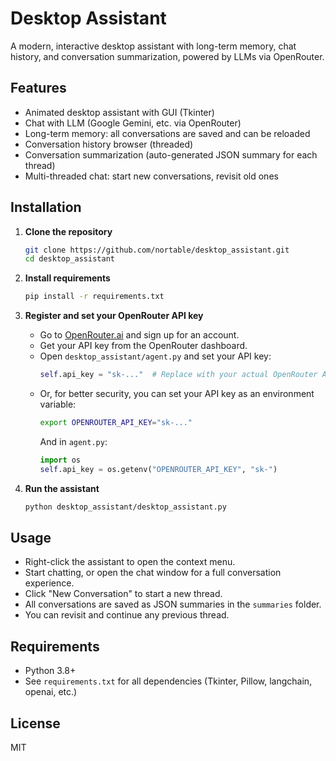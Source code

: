 # Desktop Assistant

A modern, interactive desktop assistant with long-term memory, chat history, and conversation summarization, powered by LLMs via OpenRouter.

## Features
- Animated desktop assistant with GUI (Tkinter)
- Chat with LLM (Google Gemini, etc. via OpenRouter)
- Long-term memory: all conversations are saved and can be reloaded
- Conversation history browser (threaded)
- Conversation summarization (auto-generated JSON summary for each thread)
- Multi-threaded chat: start new conversations, revisit old ones

## Installation

1. **Clone the repository**
   ```bash
   git clone https://github.com/nortable/desktop_assistant.git
   cd desktop_assistant
   ```

2. **Install requirements**
   ```bash
   pip install -r requirements.txt
   ```

3. **Register and set your OpenRouter API key**
   - Go to [OpenRouter.ai](https://openrouter.ai/) and sign up for an account.
   - Get your API key from the OpenRouter dashboard.
   - Open `desktop_assistant/agent.py` and set your API key:
     ```python
     self.api_key = "sk-..."  # Replace with your actual OpenRouter API key
     ```
   - Or, for better security, you can set your API key as an environment variable:
     ```bash
     export OPENROUTER_API_KEY="sk-..."
     ```
     And in `agent.py`:
     ```python
     import os
     self.api_key = os.getenv("OPENROUTER_API_KEY", "sk-")
     ```

4. **Run the assistant**
   ```bash
   python desktop_assistant/desktop_assistant.py
   ```

## Usage
- Right-click the assistant to open the context menu.
- Start chatting, or open the chat window for a full conversation experience.
- Click "New Conversation" to start a new thread.
- All conversations are saved as JSON summaries in the `summaries` folder.
- You can revisit and continue any previous thread.

## Requirements
- Python 3.8+
- See `requirements.txt` for all dependencies (Tkinter, Pillow, langchain, openai, etc.)

## License
MIT 
